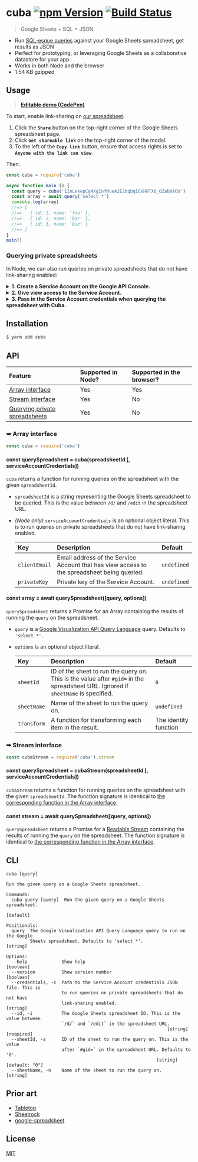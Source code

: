 # cuba [![npm Version](https://img.shields.io/npm/v/cuba.svg?style=flat)](https://www.npmjs.org/package/cuba) [![Build Status](https://img.shields.io/travis/yuanqing/cuba.svg?branch=master&style=flat)](https://travis-ci.org/yuanqing/cuba)

> Google Sheets + SQL = JSON

- Run [SQL-esque queries](https://developers.google.com/chart/interactive/docs/querylanguage#overview) against your Google Sheets spreadsheet, get results as JSON
- Perfect for prototyping, or leveraging Google Sheets as a collaborative datastore for your app
- Works in both Node and the browser
- 1.54 KB gzipped

## Usage

> [**Editable demo (CodePen)**](https://codepen.io/lyuanqing/pen/bMdXgY)

To start, enable link-sharing on [our spreadsheet](https://docs.google.com/spreadsheets/d/1InLekepCq4XgInfMueA2E2bqDqICVHHTXd_QZab0AOU/edit#gid=0).

1. Click the **`Share`** button on the top-right corner of the Google Sheets spreadsheet page.
2. Click **`Get shareable link`** on the top-right corner of the modal.
3. To the left of the **`Copy link`** button, ensure that access rights is set to **`Anyone with the link can view`**.

Then:

```js
const cuba = require('cuba')

async function main () {
  const query = cuba('1InLekepCq4XgInfMueA2E2bqDqICVHHTXd_QZab0AOU')
  const array = await query('select *')
  console.log(array)
  //=> [
  //=>   { id: 1, name: 'foo' },
  //=>   { id: 2, name: 'bar' },
  //=>   { id: 3, name: 'baz' }
  //=> ]
}
main()
```

### Querying private spreadsheets

In Node, we can also run queries on private spreadsheets that do not have link-sharing enabled:

<details>
<summary><strong>1. Create a Service Account on the Google API Console.</strong></summary>
<p>

1. Navigate to [the Google API Console](https://console.developers.google.com/apis/dashboard)
2. Select a project from the drop-down box in the top bar.
3. Click **`Credentials`** (the Key icon) on the left navigation bar.
4. Click the **`Create credentials`** drop-down box, and select **`Service account key`**.
5. Click the **`Select…`** drop-down box, and select **`New service account`**.
6. Enter a **`Service account name`**. For **`Role`**, select **`Project › Viewer`**. For **`Key type`**, select **`JSON`**.
7. Click the **`Create`** button. This will generate a JSON file with the Service Account credentials. Note the `client_email` and `private_key` values in this JSON file.

</p>
</details>

<details>
<summary><strong>2. Give view access to the Service Account.</strong></summary>
<p>

1. Navigate to your spreadsheet.
2. Click the **`Share`** button on the top-right corner of the page.
3. In the **`Enter names or email addresses…`** text box, enter the `client_email` of the Service Account, then click the **`Send`** button.

</p>
</details>

<details>
<summary><strong>3. Pass in the Service Account credentials when querying the spreadsheet with Cuba.</strong></summary>
<p>

- With [the API](#api), pass in a `serviceAccountCredentials` object, specifying the `clientEmail` and `privateKey`.
- With [the CLI](#cli), use the `--credentials` (or `-c`) flag to specify the path to the Service Account credentials JSON file.

</p>
</details>

## Installation

```sh
$ yarn add cuba
```

## API

Feature | Supported in Node? | Supported in the browser?
:-|:-|:-
[Array interface](#-array-interface) | Yes | Yes
[Stream interface](#-stream-interface) | Yes | No
[Querying private spreadsheets](#querying-private-spreadsheets) | Yes | No

### ➥ Array interface

```js
const cuba = require('cuba')
```

#### const querySpreadsheet = cuba(spreadsheetId [, serviceAccountCredentials])

`cuba` returns a function for running queries on the spreadsheet with the given `spreadsheetId`.

- `spreadsheetId` is a string representing the Google Sheets spreadsheet to be queried. This is the value between `/d/` and `/edit` in the spreadsheet URL.

- *(Node only)* `serviceAccountCredentials` is an optional object literal. This is to run queries on private spreadsheets that do not have link-sharing enabled.

    Key | Description | Default
    :-|:-|:-
    `clientEmail` | Email address of the Service Account that has view access to the spreadsheet being queried. | `undefined`
    `privateKey` | Private key of the Service Account. | `undefined`

#### const array = await querySpreadsheet([query, options])

`querySpreadsheet` returns a Promise for an Array containing the results of running the `query` on the spreadsheet.

- `query` is a [Google Visualization API Query Language](https://developers.google.com/chart/interactive/docs/querylanguage#overview) query. Defaults to `'select *'`.
- `options` is an optional object literal.

    Key | Description | Default
    :-|:-|:-
    `sheetId` | ID of the sheet to run the query on. This is the value after `#gid=` in the spreadsheet URL. Ignored if `sheetName` is specified. | `0`
    `sheetName` | Name of the sheet to run the query on. | `undefined`
    `transform` | A function for transforming each item in the result. | The identity function

### ➥ Stream interface

```js
const cubaStream = require('cuba').stream
```

#### const querySpreadsheet = cubaStream(spreadsheetId [, serviceAccountCredentials])

`cubaStream` returns a function for running queries on the spreadsheet with the given `spreadsheetId`. The function signature is identical to [the corresponding function in the Array interface](#const-queryspreadsheet--cubaspreadsheetid).

#### const stream = await querySpreadsheet([query, options])

`querySpreadsheet` returns a Promise for a [Readable Stream](https://nodejs.org/api/stream.html#stream_class_stream_readable) containing the results of running the `query` on the spreadsheet. The function signature is identical to [the corresponding function in the Array interface](#const-array--await-queryspreadsheetquery-options).

## CLI

```
cuba [query]

Run the given query on a Google Sheets spreadsheet.

Commands:
  cuba query [query]  Run the given query on a Google Sheets spreadsheet.
                                                                       [default]

Positionals:
  query  The Google Visualization API Query Language query to run on the Google
         Sheets spreadsheet. Defaults to 'select *'.                    [string]

Options:
  --help             Show help                                         [boolean]
  --version          Show version number                               [boolean]
  --credentials, -c  Path to the Service Account credentials JSON file. This is
                     to run queries on private spreadsheets that do not have
                     link-sharing enabled.                              [string]
  --id, -i           The Google Sheets spreadsheet ID. This is the value between
                     `/d/` and `/edit` in the spreadsheet URL.
                                                             [string] [required]
  --sheetId, -s      ID of the sheet to run the query on. This is the value
                     after `#gid=` in the spreadsheet URL. Defaults to '0'.
                                                         [string] [default: "0"]
  --sheetName, -n    Name of the sheet to run the query on.             [string]
```

## Prior art

- [Tabletop](https://github.com/jsoma/tabletop)
- [Sheetrock](https://github.com/chriszarate/sheetrock)
- [google-spreadsheet](https://github.com/theoephraim/node-google-spreadsheet)

## License

[MIT](LICENSE.md)

